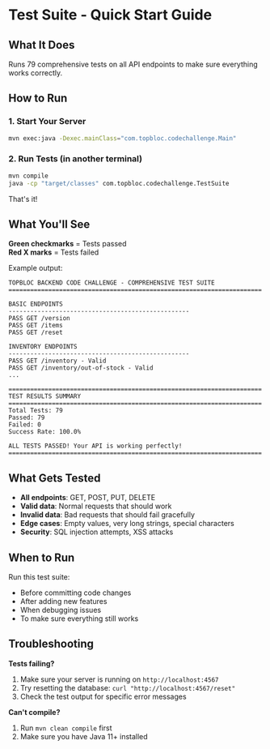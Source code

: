 # Test Suite - Quick Start Guide

## What It Does
Runs 79 comprehensive tests on all API endpoints to make sure everything works correctly.

## How to Run

### 1. Start Your Server
```bash
mvn exec:java -Dexec.mainClass="com.topbloc.codechallenge.Main"
```

### 2. Run Tests (in another terminal)
```bash
mvn compile
java -cp "target/classes" com.topbloc.codechallenge.TestSuite
```

That's it! 

## What You'll See

**Green checkmarks** = Tests passed  
**Red X marks** = Tests failed  

Example output:
```
TOPBLOC BACKEND CODE CHALLENGE - COMPREHENSIVE TEST SUITE
======================================================================

BASIC ENDPOINTS
--------------------------------------------------
PASS GET /version
PASS GET /items
PASS GET /reset

INVENTORY ENDPOINTS  
--------------------------------------------------
PASS GET /inventory - Valid
PASS GET /inventory/out-of-stock - Valid
...

======================================================================
TEST RESULTS SUMMARY
======================================================================
Total Tests: 79
Passed: 79
Failed: 0
Success Rate: 100.0%

ALL TESTS PASSED! Your API is working perfectly!
======================================================================
```

## What Gets Tested

- **All endpoints**: GET, POST, PUT, DELETE
- **Valid data**: Normal requests that should work
- **Invalid data**: Bad requests that should fail gracefully  
- **Edge cases**: Empty values, very long strings, special characters
- **Security**: SQL injection attempts, XSS attacks

## When to Run

Run this test suite:
- Before committing code changes
- After adding new features
- When debugging issues  
- To make sure everything still works

## Troubleshooting

**Tests failing?**
1. Make sure your server is running on `http://localhost:4567`
2. Try resetting the database: `curl "http://localhost:4567/reset"`
3. Check the test output for specific error messages

**Can't compile?**
1. Run `mvn clean compile` first
2. Make sure you have Java 11+ installed
